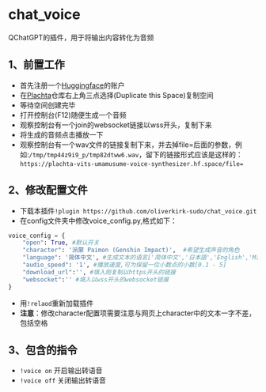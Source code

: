 # chat_voice
QChatGPT的插件，用于将输出内容转化为音频

## 1、前置工作
- 首先注册一个[Huggingface](https://huggingface.co/)的账户
- 在[Plachta](https://huggingface.co/spaces/Plachta/VITS-Umamusume-voice-synthesizer)仓库右上角三点选择(Duplicate this Space)复制空间
- 等待空间创建完毕
- 打开控制台(F12)随便生成一个音频
- 观察控制台有一个join的websocket链接以wss开头，复制下来
- 将生成的音频点击播放一下
- 观察控制台有一个wav文件的链接复制下来，并去掉file=后面的参数，例如:`/tmp/tmp44z9i9_p/tmp82dtww6.wav`，留下的链接形式应该是这样的：
`https://plachta-vits-umamusume-voice-synthesizer.hf.space/file=`
## 2、修改配置文件
- 下载本插件`!plugin https://github.com/oliverkirk-sudo/chat_voice.git`
- 在config文件夹中修改voice_config.py,格式如下：
```python
voice_config = {
    "open": True, #默认开关
    "character": '派蒙 Paimon (Genshin Impact)',  #希望生成声音的角色
    "language": '简体中文', #生成文本的语言['简体中文','日本語','English','Mix']
    "audio_speed": '1', #播放速度,可为保留一位小数点的小数[0.1 - 5]
    "download_url":'', #填入刚复制以https开头的链接
    "websocket":'' #填入以wss开头的websocket链接
}
```
- 用`!relaod`重新加载插件
- <strong>注意</strong>：修改character配置项需要注意与网页上character中的文本一字不差，包括空格
## 3、包含的指令
- `!voice on` 开启输出转语音
- `!voice off` 关闭输出转语音
